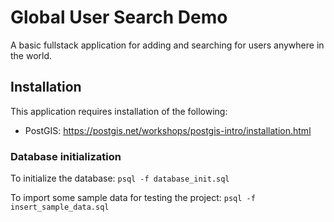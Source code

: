 # Global User Search Demo

A basic fullstack application for adding and searching for users anywhere in the world.

## Installation

This application requires installation of the following:
 - PostGIS: https://postgis.net/workshops/postgis-intro/installation.html


### Database initialization

To initialize the database: `psql -f database_init.sql`

To import some sample data for testing the project: `psql -f insert_sample_data.sql`
